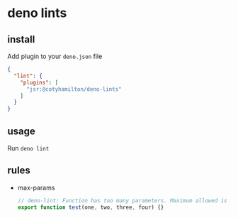 # deno lints

## install

Add plugin to your `deno.json` file

```json
{
  "lint": {
    "plugins": [
      "jsr:@cotyhamilton/deno-lints"
    ]
  }
}
```

## usage

Run `deno lint`

## rules

- max-params
  ```ts
  // deno-lint: Function has too many parameters. Maximum allowed is 3.
  export function test(one, two, three, four) {}
  ```
